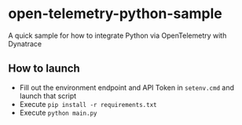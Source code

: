 # open-telemetry-python-sample
A quick sample for how to integrate Python via OpenTelemetry with Dynatrace
## How to launch
* Fill out the environment endpoint and API Token in `setenv.cmd` and launch that script
* Execute `pip install -r requirements.txt`
* Execute `python main.py`
